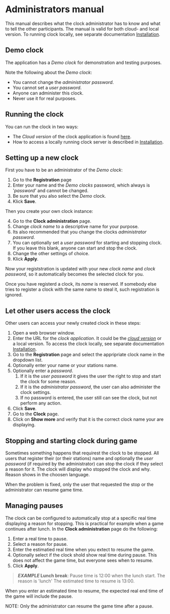 # Administrators manual
This manual describes what the clock administrator has to know and what to tell the other participants. 
The manual is valid for both cloud- and local version. 
To running clock locally, see separate documentation [Installation](https://github.com/tellurianinteractive/Tellurian.Trains.ModuleMeetingApp/blob/master/INSTALLATION.md).

## Demo clock
The application has a *Demo clock* for demonstration and testing purposes.

Note the following about the *Demo clock*:
- You cannot change the *administrator password*.
- You cannot set a *user password*.
- Anyone can administer this clock.
- Never use it for real purposes.

## Running the clock
You can run the clock in two ways:
- The *Cloud version* of the clock application is found [here](https://telluriantrainsclocksappserver.azurewebsites.net/).
- How to access a locally running clock server is described in [Installation](https://github.com/tellurianinteractive/Tellurian.Trains.ModuleMeetingApp/blob/master/INSTALLATION.md).

## Setting up a new clock

First you have to be an administrator of the *Demo clock*:
1. Go to the **Registration** page 
1. Enter your name and the *Demo clocks* password, which always is '*password*' and cannot be changed.
1. Be sure that you also select the *Demo* clock.
1. Klick **Save**. 

Then you create your own clock instance:

4. Go to the **Clock administration** page.
1. Change *clock name* to a descriptive name for your purpose.
1. Its also recommended that you change the clocks *administrator password*.
1. You can optionally set a *user password* for starting and stopping clock.
If you leave this blank, anyone can start and stop the clock.
1. Change the other settings of choice.
1. Klick **Apply**.

Now your registstration is updated with your new *clock name* and *clock password*, 
so it automatically becomes the selected clock for you.

Once you have registerd a clock, its *name* is reserved. 
If somebody else tries to register a clock with the same name to steal it, such registration is ignored.

## Let other users access the clock
Other users can access your newly created clock in these steps:
1. Open a web browser window.
1. Enter the URL for the *clock application*. 
It could be the [*cloud version*](https://telluriantrainsclocksappserver.azurewebsites.net/) or a local version. 
To access the clock locally, see separate documentation [Installation](https://github.com/tellurianinteractive/Tellurian.Trains.ModuleMeetingApp/blob/master/INSTALLATION.md).
1. Go to the **Registration** page and select the appripriate clock name in the dropdown list.
1. Optionally enter your name or your stations name. 
1. Optionally enter a *password*. 
    1. If it is the *user password* it gives the user the right to stop and start the clock for some reason.
    1. If it is the *administrator password*, the user can also administer the clock settings.
    1. If no password is entered, the user still can see the clock, but not perform any action.
1. Click **Save**.
1. Go to the **Clock** page.
1. Click on **Show more** and verify that it is the correct clock name your are displaying.

## Stopping and starting clock during game
Sometimes something happens that requirest the clock to be stopped. 
All users that register their (or their stations) name and optionally the *user password* (if required by the administrator) can stop the clock if they select a reason for it.
The clock will display who stopped the clock and why. Reason shows in the choosen language.

When the problem is fixed, only the user that requested the stop or the administrator can resume game time.


## Managing pauses
The clock can be configured to automatically stop at a specific real time displaying a reason for stopping. 
This is practical for example when a game continues after lunch.
In the **Clock administration** page do the following:
1. Enter a real time to pause.
2. Select a reason for pause.
3. Enter the estimatied real time when you extect to resume the game.
4. Optionally select if the clock shold show real time during pause. This does not affect the game time, but everyone sees when to resume.
4. Click **Apply**.

> ***EXAMPLE* Lunch break**:
>  Pause time is 12:00 when the lunch start.
> The reason is 'lunch'
> The estimated time to resume is 13:00.

When you enter an estimated time to resume, the expected real end time of the game will include the pause. 

NOTE: Only the administrator can resume the game time after a pause.
